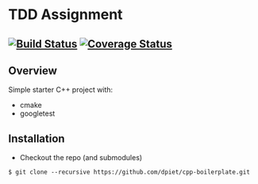 # TDD Assignment
[![Build Status](https://travis-ci.org/StevieG47/SteveGTDD.svg?branch=master)](https://travis-ci.org/StevieG47/SteveGTDD)
[![Coverage Status](https://coveralls.io/repos/github/StevieG47/SteveGTDD/badge.svg?branch=master)](https://coveralls.io/github/StevieG47/SteveGTDD?branch=master)
---

## Overview

Simple starter C++ project with:

- cmake
- googletest

## Installation

- Checkout the repo (and submodules)
```
$ git clone --recursive https://github.com/dpiet/cpp-boilerplate.git
```

